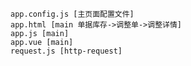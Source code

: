     app.config.js [主页面配置文件]
    app.html [main 单据库存->调整单->调整详情]
    app.js [main]
    app.vue [main]
    request.js [http-request]